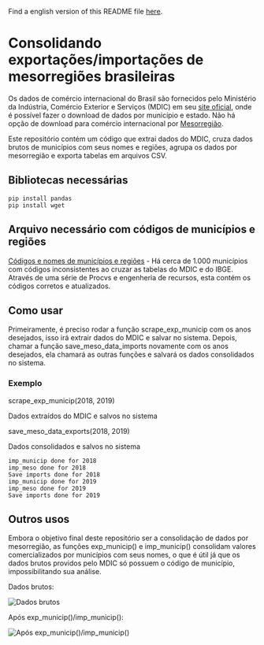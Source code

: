 Find a english version of this README file [here](https://github.com/rodrigobercinimartins/export-import-por-mesorregiao-brasil/blob/master/EN_README.md).
# Consolidando exportações/importações de mesorregiões brasileiras

Os dados de comércio internacional do Brasil são fornecidos pelo Ministério da Indústria, Comércio Exterior e Serviços (MDIC) em seu [site oficial](http://www.mdic.gov.br/index.php/comercio-exterior/estatisticas-de-comercio-exterior/base-de-dados-do-comercio-exterior-brasileiro-arquivos-para-download), onde é possível fazer o download de dados por município e estado. Não há opção de download para comércio internacional por [Mesorregião](https://pt.wikipedia.org/wiki/Mesorregi%C3%B5es_e_microrregi%C3%B5es_do_Brasil).

Este repositório contém um código que extrai dados do MDIC, cruza dados brutos de municípios com seus nomes e regiões, agrupa os dados por mesorregião e exporta tabelas em arquivos CSV.

## Bibliotecas necessárias

```
pip install pandas
pip install wget
```

## Arquivo necessário com códigos de municípios e regiões

[Códigos e nomes de municípios e regiões](https://drive.google.com/open?id=1FU_1V7yYW-jILYy-KPW7UgvtYfYU7jRk) - Há cerca de 1.000 municípios com códigos inconsistentes ao cruzar as tabelas do MDIC e do IBGE. Através de uma série de Procvs e engenheria de recursos, esta contém os códigos corretos e atualizados.

## Como usar

Primeiramente, é preciso rodar a função scrape_exp_municip com os anos desejados, isso irá extrair dados do MDIC e salvar no sistema. Depois, chamar a função save_meso_data_imports novamente com os anos desejados, ela chamará as outras funções e salvará os dados consolidados no sistema.

### Exemplo

scrape_exp_municip(2018, 2019)

Dados extraídos do MDIC e salvos no sistema

save_meso_data_exports(2018, 2019)

Dados consolidados e salvos no sistema

```
imp_municip done for 2018
imp_meso done for 2018
Save imports done for 2018
imp_municip done for 2019
imp_meso done for 2019
Save imports done for 2019
```


## Outros usos

Embora o objetivo final deste repositório ser a consolidação de dados por mesorregião, as funções exp_municip() e imp_municip() consolidam valores comercializados por municípios com seus nomes, o que é útil já que os dados brutos providos pelo MDIC só possuem o código de município, impossibilitando sua análise.

Dados brutos:

![Dados brutos](https://i.imgur.com/CUe0ZEe.jpg)

Após exp_municip()/imp_municip():

![Após exp_municip()/imp_municip()](https://i.imgur.com/cMnLLJP.jpg)
